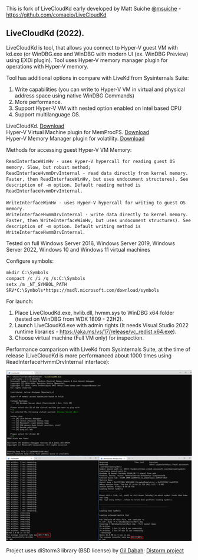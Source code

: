 This is fork of LiveCloudKd early developed by Matt Suiche [@msuiche](https://www.twitter.com/msuiche) - https://github.com/comaeio/LiveCloudKd

## LiveCloudKd (2022).

LiveCloudKd is tool, that allows you connect to Hyper-V guest VM with kd.exe (or WinDBG.exe and WinDBG with modern UI (ex. WinDBG Preview) using EXDi plugin).
Tool uses Hyper-V memory manager plugin for operations with Hyper-V memory.

Tool has additional options in compare with LiveKd from Sysinternals Suite:

1. Write capabilities (you can write to Hyper-V VM in virtual and physical address space using native WinDBG Commands)
2. More performance.
3. Support Hyper-V VM with nested option enabled on Intel based CPU
4. Support multilanguage OS.

LiveCloudKd. [Download](https://github.com/gerhart01/LiveCloudKd/releases/download/v2.5.5.20220911/LiveCloudKd.v2.5.5.20220911-release.zip)     
Hyper-V Virtual Machine plugin for MemProcFS. [Download](https://github.com/gerhart01/LiveCloudKd/releases/download/v2.5.5.20220914/leechcore_hyperv_plugin_14.09.2022.zip)  
Hyper-V Memory Manager plugin for volatility. [Download](https://github.com/gerhart01/Hyper-V-Tools/releases/download/1.0.20221109/Hyper-V.Memory.Manager.plugin.for.volatility.v1.0.20221109.zip)  

Methods for accessing guest Hyper-V VM Memory: 

	ReadInterfaceWinHv - uses Hyper-V hypercall for reading guest OS memory. Slow, but robust method; 
	ReadInterfaceHvmmDrvInternal - read data directly from kernel memory. Faster, then ReadInterfaceWinHv, but uses undocument structures). See description of -m option. Default reading method is ReadInterfaceHvmmDrvInternal.
	
	WriteInterfaceWinHv - uses Hyper-V hypercall for writing to guest OS memory.
	WriteInterfaceHvmmDrvInternal - write data directly to kernel memory. Faster, then WriteInterfaceWinHv, but uses undocument structures). See description of -m option. Default writing method is WriteInterfaceHvmmDrvInternal.
	

Tested on full Windows Server 2016, Windows Server 2019, Windows Server 2022, Windows 10 and Windows 11 virtual machines

Configure symbols:

```
mkdir C:\Symbols
compact /c /i /q /s:C:\Symbols
setx /m _NT_SYMBOL_PATH SRV*C:\Symbols*https://msdl.microsoft.com/download/symbols
```

For launch:

1. Place LiveCloudKd.exe, hvlib.dll, hvmm.sys to WinDBG x64 folder (tested on WinDBG from WDK 1809 - 22H2).
2. Launch LiveCloudKd.exe with admin rights (It needs Visual Studio 2022 runtime libraries - https://aka.ms/vs/17/release/vc_redist.x64.exe).
3. Choose virtual machine (Full VM only) for inspection.  

Performance comparison with LiveKd from Sysinternals Suite, at the time of release (LiveCloudKd is more performanced about 1000 times using ReadInterfaceHvmmDrvInternal interface):

![](./image02.png)

Project uses diStorm3 library (BSD license) by [Gil Dabah](https://twitter.com/_arkon): [Distorm project](https://github.com/gdabah/distorm)
